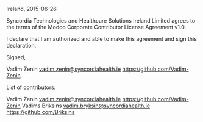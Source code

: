 Ireland, 2015-06-26

Syncordia Technologies and Healthcare Solutions Ireland Limited agrees to the terms of the 
Modoo Corporate Contributor License Agreement v1.0.

I declare that I am authorized and able to make this agreement and sign this
declaration.

Signed,

Vadim Zenin vadim.zenin@syncordiahealth.ie https://github.com/Vadim-Zenin

List of contributors:

Vadim Zenin vadim.zenin@syncordiahealth.ie https://github.com/Vadim-Zenin
Vadims Briksins vadim.bryksin@syncordiahealth.ie https://github.com/Briksins
